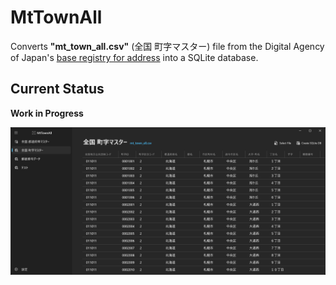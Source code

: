 # MtTownAll

Converts **"mt_town_all.csv"** (全国 町字マスター) file from the Digital Agency of Japan's [base registry for address](https://www.digital.go.jp/en/policies/base_registry_address) into a SQLite database.

## Current Status
**Work in Progress**  

![MtTownAll](https://github.com/torum/MtTownAll/blob/main/Images/Screenshot.png?raw=true) 

